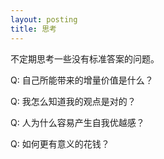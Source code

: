 ```yaml
---
layout: posting
title: 思考
---
```


不定期思考一些没有标准答案的问题。

Q: 自己所能带来的增量价值是什么？

Q: 我怎么知道我的观点是对的？

Q: 人为什么容易产生自我优越感？

Q: 如何更有意义的花钱？


